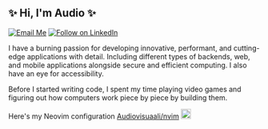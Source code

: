 ## ✨ Hi, I'm Audio ✨

[![Email Me](https://img.shields.io/badge/Email-audiovisuaali@audiovisuaali.net-BB001B.svg)](mailto:audiovisuaali@audiovisuaali.net)
[![Follow on LinkedIn](https://img.shields.io/badge/Follow-LinkedIn-2867B2.svg)](https://linkedin.com/in/audiovisuaali)


I have a burning passion for developing innovative, performant, and cutting-edge applications with detail. Including different types of backends, web, and mobile applications alongside secure and efficient computing. I also have an eye for accessibility.

Before I started writing code, I spent my time playing video games and figuring out how computers work piece by piece by building them.

Here's my Neovim configuration [Audiovisuaali/nvim](./nvim) <img src="https://cdn.frankerfacez.com/emoticon/270930/2" alt="WidePeepoHappy" height="20"/>
